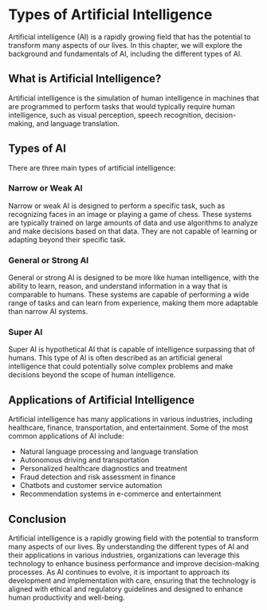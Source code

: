 Types of Artificial Intelligence
===================================================================================================

Artificial intelligence (AI) is a rapidly growing field that has the potential to transform many aspects of our lives. In this chapter, we will explore the background and fundamentals of AI, including the different types of AI.

What is Artificial Intelligence?
--------------------------------

Artificial intelligence is the simulation of human intelligence in machines that are programmed to perform tasks that would typically require human intelligence, such as visual perception, speech recognition, decision-making, and language translation.

Types of AI
-----------

There are three main types of artificial intelligence:

### Narrow or Weak AI

Narrow or weak AI is designed to perform a specific task, such as recognizing faces in an image or playing a game of chess. These systems are typically trained on large amounts of data and use algorithms to analyze and make decisions based on that data. They are not capable of learning or adapting beyond their specific task.

### General or Strong AI

General or strong AI is designed to be more like human intelligence, with the ability to learn, reason, and understand information in a way that is comparable to humans. These systems are capable of performing a wide range of tasks and can learn from experience, making them more adaptable than narrow AI systems.

### Super AI

Super AI is hypothetical AI that is capable of intelligence surpassing that of humans. This type of AI is often described as an artificial general intelligence that could potentially solve complex problems and make decisions beyond the scope of human intelligence.

Applications of Artificial Intelligence
---------------------------------------

Artificial intelligence has many applications in various industries, including healthcare, finance, transportation, and entertainment. Some of the most common applications of AI include:

* Natural language processing and language translation
* Autonomous driving and transportation
* Personalized healthcare diagnostics and treatment
* Fraud detection and risk assessment in finance
* Chatbots and customer service automation
* Recommendation systems in e-commerce and entertainment

Conclusion
----------

Artificial intelligence is a rapidly growing field with the potential to transform many aspects of our lives. By understanding the different types of AI and their applications in various industries, organizations can leverage this technology to enhance business performance and improve decision-making processes. As AI continues to evolve, it is important to approach its development and implementation with care, ensuring that the technology is aligned with ethical and regulatory guidelines and designed to enhance human productivity and well-being.
